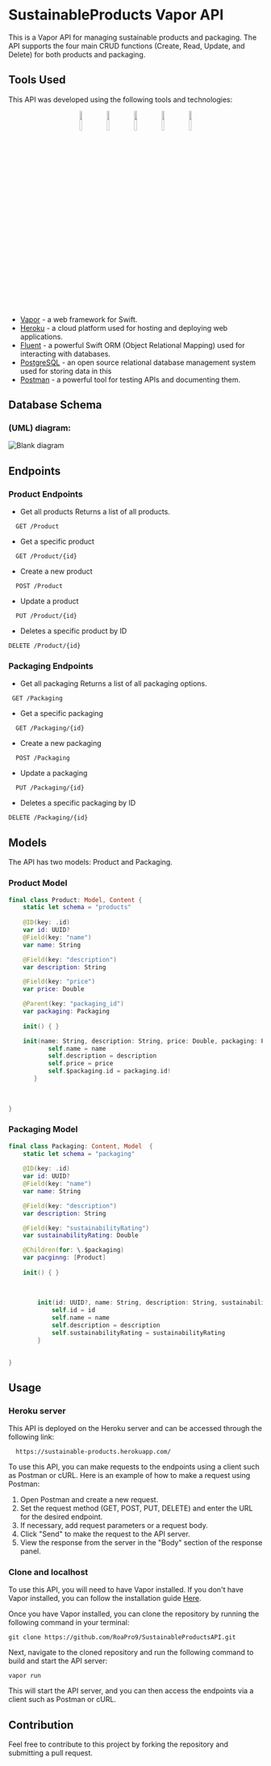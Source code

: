 # SustainableProducts Vapor API
This is a Vapor API for managing sustainable products and packaging. The API supports the four main CRUD functions (Create, Read, Update, and Delete) for both products and packaging.
## Tools Used


This API was developed using the following tools and technologies:
<p align="center">
<img src="https://user-images.githubusercontent.com/70070721/226967118-16e62183-9478-416c-83dc-2b43af61a27d.png"  width="10%" height="10%">
<img src="https://user-images.githubusercontent.com/70070721/226967132-d59678c5-66ac-497d-ad46-cf67a4cb6e13.png" width="10%" height="10%" >
<img src="https://user-images.githubusercontent.com/70070721/226967223-75736b03-f4f8-44eb-a2b0-811f833370cd.jpeg"  width="10%" height="10%">
<img src="https://user-images.githubusercontent.com/70070721/226980571-16f6e247-09ed-4bfe-b036-05cf8331e431.png" width="10%" height="10%" >
  <img src="https://user-images.githubusercontent.com/70070721/226980412-f301f2d0-30fc-4d23-8edf-3aba50d3ec4d.png" width="10%" height="10%" >

</p>

* [Vapor](https://vapor.codes) - a web framework for Swift.
* [Heroku](https://dashboard.heroku.com/apps) - a cloud platform used for hosting and deploying web applications.
* [Fluent](https://docs.vapor.codes/fluent/overview/) - a powerful Swift ORM (Object Relational Mapping) used for interacting with databases.
* [PostgreSQL](https://www.postgresql.org) - an open source relational database management system used for storing data in this
* [Postman](https://www.postman.com) - a powerful tool for testing APIs and documenting them.

## Database Schema
### (UML) diagram:

![Blank diagram](https://user-images.githubusercontent.com/70070721/226981299-345764f9-6c67-47b2-a494-49e6938a3458.png)

## Endpoints
### Product Endpoints
* Get all products
Returns a list of all products.

```
  GET /Product
```
* Get a specific product

```
  GET /Product/{id}
```
* Create a new product

```
  POST /Product
```
* Update a product

```
  PUT /Product/{id}
```
* Deletes a specific product by ID

```
DELETE /Product/{id}
```

### Packaging Endpoints
* Get all packaging
Returns a list of all packaging options.

```
 GET /Packaging
```
* Get a specific packaging

```
  GET /Packaging/{id}
```
* Create a new packaging

```
  POST /Packaging
```
* Update a packaging

```
  PUT /Packaging/{id}
```
* Deletes a specific packaging by ID

```
DELETE /Packaging/{id}
```
## Models
The API has two models: Product and Packaging.

### Product Model

```swift
final class Product: Model, Content {
    static let schema = "products"
    
    @ID(key: .id)
    var id: UUID?
    @Field(key: "name")
    var name: String

    @Field(key: "description")
    var description: String

    @Field(key: "price")
    var price: Double

    @Parent(key: "packaging_id")
    var packaging: Packaging
    
    init() { }

    init(name: String, description: String, price: Double, packaging: Packaging) {
           self.name = name
           self.description = description
           self.price = price
           self.$packaging.id = packaging.id!
       }
    
    
    
}


```
### Packaging Model

```swift
final class Packaging: Content, Model  {
    static let schema = "packaging"
    
    @ID(key: .id)
    var id: UUID?
    @Field(key: "name")
    var name: String

    @Field(key: "description")
    var description: String

    @Field(key: "sustainabilityRating")
    var sustainabilityRating: Double

    @Children(for: \.$packaging)
    var pacginng: [Product]
    
    init() { }
    
    
  
        init(id: UUID?, name: String, description: String, sustainabilityRating: Double) {
            self.id = id
            self.name = name
            self.description = description
            self.sustainabilityRating = sustainabilityRating
        }
    

}

```
## Usage
### Heroku server
This API is deployed on the Heroku server and can be accessed through the following link:
```
  https://sustainable-products.herokuapp.com/

```
To use this API, you can make requests to the endpoints using a client such as Postman or cURL. Here is an example of how to make a request using Postman:
1. Open Postman and create a new request.
2. Set the request method (GET, POST, PUT, DELETE) and enter the URL for the desired endpoint.
3. If necessary, add request parameters or a request body.
4. Click "Send" to make the request to the API server.
5. View the response from the server in the "Body" section of the response panel.

### Clone and localhost 
To use this API, you will need to have Vapor installed. If you don't have Vapor installed, you can follow the installation guide [Here](https://docs.vapor.codes/install/macos/).

Once you have Vapor installed, you can clone the repository by running the following command in your terminal:
```
git clone https://github.com/RoaPro9/SustainableProductsAPI.git
```
Next, navigate to the cloned repository and run the following command to build and start the API server:
```
vapor run
```
This will start the API server, and you can then access the endpoints via a client such as Postman or cURL.

## Contribution

Feel free to contribute to this project by forking the repository and submitting a pull request.
